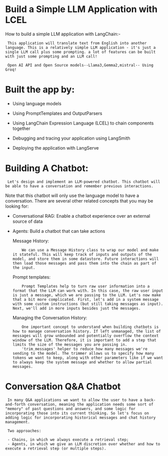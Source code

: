 # Build a Simple LLM Application with LCEL
How to build a simple LLM application with LangChain:-

     This application will translate text from English into another language. This is a relatively simple LLM application - it's just a single LLM call plus some prompting. a lot of features can be built with just some prompting and an LLM call!

     Open AI API and Open Source models--Llama3,Gemma2,mistral-- Using Groq!

# Built the app by:

- Using language models

- Using PromptTemplates and OutputParsers

- Using LangChain Expression Language (LCEL) to chain components together

- Debugging and tracing your application using LangSmith

- Deploying the application with LangServe

# Building A Chatbot:

     Let's design and implement an LLM-powered chatbot. This chatbot will be able to have a conversation and remember previous interactions.

Note that this chatbot will only use the language model to have a conversation. There are several other related concepts that you may be looking for:

- Conversational RAG: Enable a chatbot experience over an external source of data

- Agents: Build a chatbot that can take actions

     Message History:

          We can use a Message History class to wrap our model and make it stateful. This will keep track of inputs and outputs of the model, and store them in some datastore. Future interactions will then load those messages and pass them into the chain as part of the input.

     Prompt templates:

          Prompt Templates help to turn raw user information into a format that the LLM can work with. In this case, the raw user input is just a message, which we are passing to the LLM. Let's now make that a bit more complicated. First, let's add in a system message with some custom instructions (but still taking messages as input). Next, we'll add in more inputs besides just the messages.

     Managing the Conversation History:
          
          One important concept to understand when building chatbots is how to manage conversation history. If left unmanaged, the list of messages will grow unbounded and potentially overflow the context window of the LLM. Therefore, it is important to add a step that limits the size of the messages you are passing in.
          'trim_messages' helper to reduce how many messages we're sending to the model. The trimmer allows us to specify how many tokens we want to keep, along with other parameters like if we want to always keep the system message and whether to allow partial messages.

# Conversation Q&A Chatbot
     In many Q&A applications we want to allow the user to have a back-and-forth conversation, meaning the application needs some sort of "memory" of past questions and answers, and some logic for incorporating those into its current thinking. So let's focus on adding logic for incorporating historical messages and chat history management.

     Two approaches:

     - Chains, in which we always execute a retrieval step;
     - Agents, in which we give an LLM discretion over whether and how to execute a retrieval step (or multiple steps).


